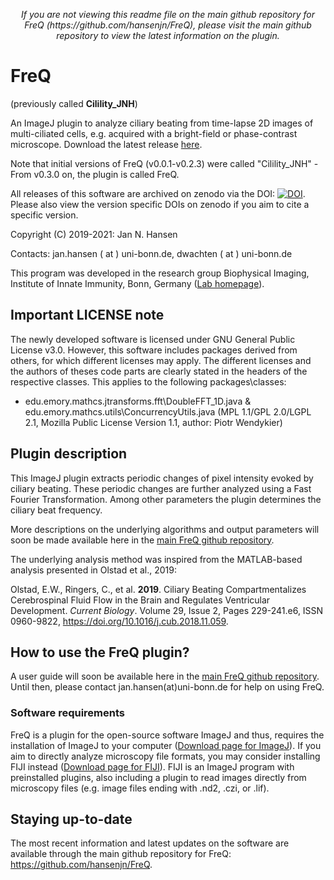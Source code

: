 <p align="center">
<i>If you are not viewing this readme file on the main github repository for FreQ (https://github.com/hansenjn/FreQ), please visit the main github repository to view the latest information on the plugin.</i>
</p>

# FreQ
(previously called **Cilility_JNH**)

An ImageJ plugin to analyze ciliary beating from time-lapse 2D images of multi-ciliated cells, e.g. acquired with a bright-field or phase-contrast microscope. Download the latest release [here](https://github.com/hansenjn/FreQ/releases).

Note that initial versions of FreQ (v0.0.1-v0.2.3) were called "Cilility_JNH" - From v0.3.0 on, the plugin is called FreQ.

All releases of this software are archived on zenodo via the DOI: <a href="https://doi.org/10.5281/zenodo.5138072"><img src="https://zenodo.org/badge/DOI/10.5281/zenodo.5138071.svg" alt="DOI"></a>. Please also view the version specific DOIs on zenodo if you aim to cite a specific version.

Copyright (C) 2019-2021: Jan N. Hansen

Contacts: jan.hansen ( at ) uni-bonn.de, dwachten ( at ) uni-bonn.de

This program was developed in the research group Biophysical Imaging, Institute of Innate Immunity, Bonn, Germany ([Lab homepage](https://www.iiibonn.de/dagmar-wachten-lab/dagmar-wachten-lab-science)).

## Important LICENSE note
The newly developed software is licensed under GNU General Public License v3.0. However, this software includes packages derived from others, for which different licenses may apply. The different licenses and the authors of theses code parts are clearly stated in the headers of the respective classes. This applies to the following packages\classes:
- edu.emory.mathcs.jtransforms.fft\DoubleFFT_1D.java & edu.emory.mathcs.utils\ConcurrencyUtils.java (MPL 1.1/GPL 2.0/LGPL 2.1, Mozilla Public License Version 1.1, author: Piotr Wendykier)

## Plugin description
This ImageJ plugin extracts periodic changes of pixel intensity evoked by ciliary beating. These periodic changes are further analyzed using a Fast Fourier Transformation. Among other parameters the plugin determines the ciliary beat frequency.

More descriptions on the underlying algorithms and output parameters will soon be made available here in the [main FreQ github repository](https://github.com/hansenjn/FreQ/).

The underlying analysis method was inspired from the MATLAB-based analysis presented in Olstad et al., 2019:

Olstad, E.W., Ringers, C., et al. **2019**. Ciliary Beating Compartmentalizes Cerebrospinal Fluid Flow in the Brain and Regulates Ventricular Development.
*Current Biology*. Volume 29, Issue 2, Pages 229-241.e6, ISSN 0960-9822, https://doi.org/10.1016/j.cub.2018.11.059.

## How to use the FreQ plugin?
A user guide will soon be available here in the [main FreQ github repository](https://github.com/hansenjn/FreQ/). Until then, please contact jan.hansen(at)uni-bonn.de for help on using FreQ.

### Software requirements
FreQ is a plugin for the open-source software ImageJ and thus, requires the installation of ImageJ to your computer ([Download page for ImageJ](https://imagej.net/Downloads)). If you aim to directly analyze microscopy file formats, you may consider installing FIJI instead ([Download page for FIJI](https://fiji.sc/)). FIJI is an ImageJ program with preinstalled plugins, also including a plugin to read images directly from microscopy files (e.g. image files ending with .nd2, .czi, or .lif).

## Staying up-to-date
The most recent information and latest updates on the software are available through the main github repository for FreQ: 
https://github.com/hansenjn/FreQ.

